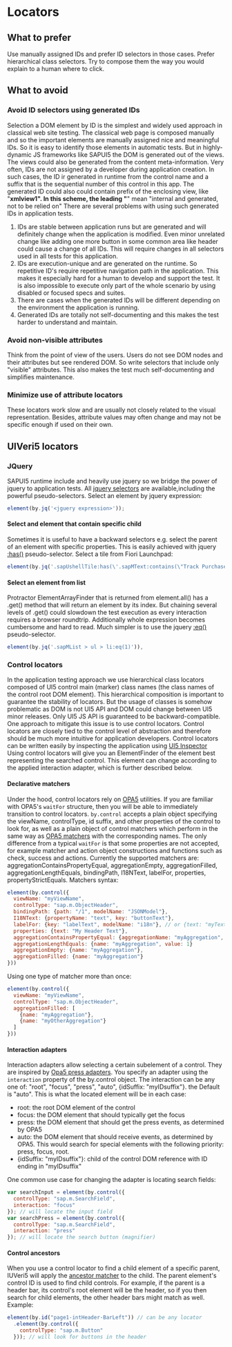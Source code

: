 # Locators

## What to prefer
Use manually assigned IDs and prefer ID selectors in those cases.
Prefer hierarchical class selectors. Try to compose them the way you would explain to a human where to click.

## What to avoid

### Avoid ID selectors using generated IDs
Selection a DOM element by ID is the simplest and widely used approach in classical web site testing.
The classical web page is composed manually and so the important elements are manually assigned nice
and meaningful IDs. So it is easy to identify those elements in automatic tests.
But in highly-dynamic JS frameworks like SAPUI5 the DOM is generated out of the views. The views could
also be generated from the content meta-information. Very often, IDs are not assigned by a developer during application
creation. In such cases, the ID ir generated in runtime from the control name and a suffix that is the sequential number
of this control in this app. The generated ID could also could contain prefix of the enclosing view, like "__xmlview1".
In this scheme, the leading "__" mean "internal and generated, not to be relied on"
There are several problems with using such generated IDs in application tests.
1. IDs are stable between application runs but are generated and will definitely change when the application is modified.
Even minor unrelated change like adding one more button in some common area like header could cause a change of
all IDs. This will require changes in all selectors used in all tests for this application.
2. IDs are execution-unique and are generated on the runtime. So repetitive ID's require repetitive navigation path
in the application. This makes it especially hard for a human to develop and support the test. It is also impossible to
execute only part of the whole scenario by using disabled or focused specs and suites.
3. There are cases when the generated IDs will be different depending on the environment the application is running.
4. Generated IDs are totally not self-documenting and this makes the test harder to understand and maintain.

### Avoid non-visible attributes
Think from the point of view of the users. Users do not see DOM nodes and their attributes but see rendered DOM.
So write selectors that include only "visible" attributes.
This also makes the test much self-documenting and simplifies maintenance.

### Minimize use of attribute locators
These locators work slow and are usually not closely related to the visual representation. Besides, attribute values may often change and may not be specific enough if used on their own.

## UIVeri5 locators

### JQuery
SAPUI5 runtime include and heavily use jquery so we bridge the power of jquery to application tests.
All [jquery selectors](https://api.jquery.com/category/selectors/) are available,including the powerful pseudo-selectors.
Select an element by jquery expression:
```javascript
element(by.jq('<jguery expression>'));
```

#### Select and element that contain specific child
Sometimes it is useful to have a backward selectors e.g. select the parent of an element with specific properties.
This is easily achieved with jquery [:has()](https://api.jquery.com/has-selector/) pseudo-selector.
Select a tile from Fiori Launchpad:
```javascript
element(by.jq('.sapUshellTile:has(\'.sapMText:contains(\"Track Purchase Order\")\')'))
```

#### Select an element from list
Protractor ElementArrayFinder that is returned from element.all() has a .get(<index>) method that will return
an element by its index. But chaining several levels of .get() could slowdown the test execution as every
interaction requires a browser roundtrip. Additionally whole expression becomes cumbersome and hard to read.
Much simpler is to use the jquery [:eq()](https://api.jquery.com/eq-selector/) pseudo-selector.
```javascript
element(by.jq('.sapMList > ul > li:eq(1)')),
```
### Control locators
In the application testing approach we use hierarchical class locators composed of UI5 control main
(marker) class names (the class names of the control root DOM element). This hierarchical composition is important to guarantee the stability of locators. But the usage of classes is somehow problematic as DOM is not UI5 API and DOM could change between UI5 minor releases. Only UI5 JS API is guaranteed to be backward-compatible. One approach to mitigate this issue is to use control locators. Control locators are closely tied to the control level of abstraction and therefore should be much more intuitive for application developers. Control locators can be written easily by inspecting the application using [UI5 Inspector](https://chrome.google.com/webstore/detail/ui5-inspector/bebecogbafbighhaildooiibipcnbngo)
Using control locators will give you an ElementFinder of the element best representing the searched control. This element can change according to the applied interaction adapter, which is further described below.

#### Declarative matchers
Under the hood, control locators rely on [OPA5](https://openui5.hana.ondemand.com/#/api/sap.ui.test.Opa5/overview) utilities. If you are familiar with OPA5's `waitFor` structure, then you will be able to immediately transition to control locators. `by.control` accepts a plain object specifying the viewName, controlType, id suffix, and other properties of the control to look for, as well as a plain object of control matchers which perform in the same way as [OPA5 matchers](https://openui5.hana.ondemand.com/#/api/sap.ui.test.matchers/overview) with the corresponding names. The only difference from a typical `waitFor` is that some properties are not accepted, for example matcher and action object constructions and functions such as check, success and actions. Currently the supported matchers are: aggregationContainsPropertyEqual, aggregationEmpty, aggregationFilled, aggregationLengthEquals, bindingPath, I18NText, labelFor, properties, propertyStrictEquals.
Matchers syntax:
```javascript
element(by.control({
  viewName: "myViewName",
  controlType: "sap.m.ObjectHeader",
  bindingPath: {path: "/1", modelName: "JSONModel"},
  I18NText: {propertyName: "text", key: "buttonText"},
  labelFor: {key: "labelText", modelName: "i18n"}, // or {text: "myText}
  properties: {text: "My Header Text"},
  aggregationContainsPropertyEqual: {aggregationName: "myAggregation", propertyName: "enabled", propertyValue: true},
  aggregationLengthEquals: {name: "myAggregation", value: 1}
  aggregationEmpty: {name: "myAggregation"},
  aggregationFilled: {name: "myAggregation"}
}))
```
Using one type of matcher more than once:
```javascript
element(by.control({
  viewName: "myViewName",
  controlType: "sap.m.ObjectHeader",
  aggregationFilled: [
    {name: "myAggregation"},
    {name: "myOtherAggregation"}
  ]
}))
```

#### Interaction adapters
Interaction adapters allow selecting a certain subelement of a control. They are inspired by [Opa5 press adapters](https://openui5.hana.ondemand.com/#/api/sap.ui.test.actions.Press). You specify an adapter using the `interaction` property of the by.control object. The interaction can be any one of: "root", "focus", "press", "auto", {idSuffix: "myIDsuffix"}. the Default is "auto". This is what the located element will be in each case:
* root: the root DOM element of the control
* focus: the DOM element that should typically get the focus
* press: the DOM element that should get the press events, as determined by OPA5
* auto: the DOM element that should receive events, as determined by OPA5. This would search for special elements with the following priority: press, focus, root.
* {idSuffix: "myIDsuffix"}: child of the control DOM reference with ID ending in "myIDsuffix"

One common use case for changing the adapter is locating search fields:
```javascript
var searchInput = element(by.control({
  controlType: "sap.m.SearchField",
  interaction: "focus"
}); // will locate the input field
var searchPress = element(by.control({
  controlType: "sap.m.SearchField",
  interaction: "press"
}); // will locate the search button (magnifier)
```

#### Control ancestors
When you use a control locator to find a child element of a specific parent, IUVeri5 will apply the [ancestor matcher](https://openui5.hana.ondemand.com/#/api/sap.ui.test.matchers.Ancestor) to the child. The parent element's control ID is used to find child controls. For example, if the parent is a header bar, its control's root element will be the header, so if you then search for child elements, the other header bars might match as well.  Example:
```javascript
element(by.id("page1-intHeader-BarLeft")) // can be any locator
  .element(by.control({
    controlType: "sap.m.Button"
  })); // will look for buttons in the header
```
